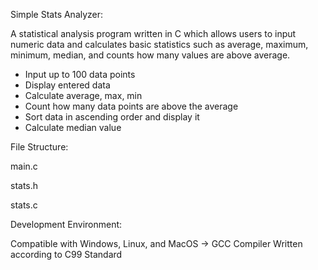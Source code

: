 Simple Stats Analyzer: 


A statistical analysis program written in C which allows users to input numeric data and calculates basic statistics such as average, maximum, minimum, median, and counts how many values are above average.

- Input up to 100 data points
- Display entered data
- Calculate average, max, min
- Count how many data points are above the average
- Sort data in ascending order and display it
- Calculate median value

File Structure: 


main.c 


stats.h


stats.c



Development Environment: 

Compatible with Windows, Linux, and MacOS -> GCC Compiler
Written according to C99 Standard
